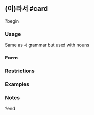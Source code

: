 ## (이)라서 #card
?begin
### Usage
Same as `서` grammar but used with nouns
### Form
### Restrictions
### Examples
### Notes
<!--SR:!2025-09-15,48,250-->
?end
